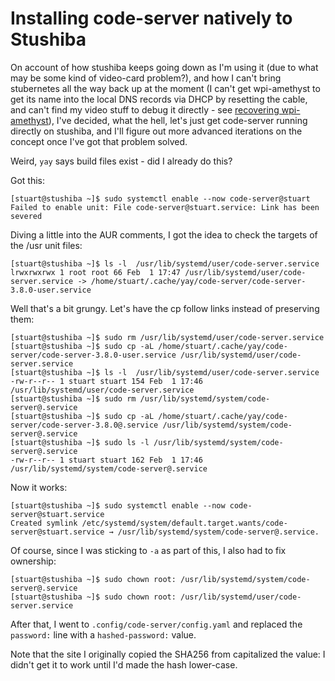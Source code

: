 # Installing code-server natively to Stushiba

On account of how stushiba keeps going down as I'm using it (due to what may be some kind of video-card problem?), and how I can't bring stubernetes all the way back up at the moment (I can't get wpi-amethyst to get its name into the local DNS records via DHCP by resetting the cable, and can't find my video stuff to debug it directly - see [recovering wpi-amethyst](hmth7-ryhd2-cs8t4-gad87-ae3gf)), I've decided, what the hell, let's just get code-server running directly on stushiba, and I'll figure out more advanced iterations on the concept once I've got that problem solved.

Weird, `yay` says build files exist - did I already do this?

Got this:

```
[stuart@stushiba ~]$ sudo systemctl enable --now code-server@stuart
Failed to enable unit: File code-server@stuart.service: Link has been severed
```

Diving a little into the AUR comments, I got the idea to check the targets of the /usr unit files:

```
[stuart@stushiba ~]$ ls -l  /usr/lib/systemd/user/code-server.service
lrwxrwxrwx 1 root root 66 Feb  1 17:47 /usr/lib/systemd/user/code-server.service -> /home/stuart/.cache/yay/code-server/code-server-3.8.0-user.service
```

Well that's a bit grungy. Let's have the cp follow links instead of preserving them:

```
[stuart@stushiba ~]$ sudo rm /usr/lib/systemd/user/code-server.service
[stuart@stushiba ~]$ sudo cp -aL /home/stuart/.cache/yay/code-server/code-server-3.8.0-user.service /usr/lib/systemd/user/code-server.service
[stuart@stushiba ~]$ ls -l  /usr/lib/systemd/user/code-server.service
-rw-r--r-- 1 stuart stuart 154 Feb  1 17:46 /usr/lib/systemd/user/code-server.service
[stuart@stushiba ~]$ sudo rm /usr/lib/systemd/system/code-server@.service
[stuart@stushiba ~]$ sudo cp -aL /home/stuart/.cache/yay/code-server/code-server-3.8.0@.service /usr/lib/systemd/system/code-server@.service
[stuart@stushiba ~]$ sudo ls -l /usr/lib/systemd/system/code-server@.service
-rw-r--r-- 1 stuart stuart 162 Feb  1 17:46 /usr/lib/systemd/system/code-server@.service
```

Now it works:

```
[stuart@stushiba ~]$ sudo systemctl enable --now code-server@stuart.service
Created symlink /etc/systemd/system/default.target.wants/code-server@stuart.service → /usr/lib/systemd/system/code-server@.service.
```

Of course, since I was sticking to `-a` as part of this, I also had to fix ownership:

```
[stuart@stushiba ~]$ sudo chown root: /usr/lib/systemd/system/code-server@.service
[stuart@stushiba ~]$ sudo chown root: /usr/lib/systemd/user/code-server.service
```

After that, I went to `.config/code-server/config.yaml` and replaced the `password:` line with a `hashed-password:` value.

Note that the site I originally copied the SHA256 from capitalized the value: I didn't get it to work until I'd made the hash lower-case.
